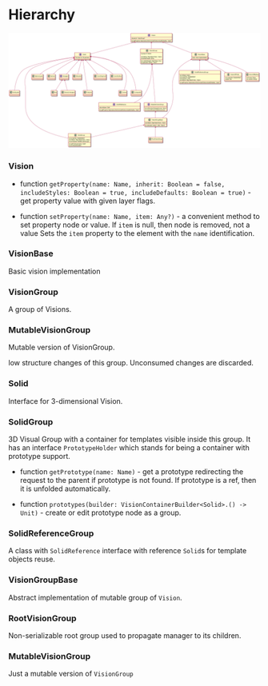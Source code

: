 # Hierarchy

![](../docs/images/hierarchy.png)

### Vision
* function `getProperty(name: Name, inherit: Boolean = false, includeStyles: Boolean = true, includeDefaults: Boolean = true)` - get property value with given layer flags.

* function `setProperty(name: Name, item: Any?)` - a convenient method to set property node or value. If `item` is null, then node is removed, not a value
  Sets the `item` property to the element with the `name` identification.

### VisionBase

Basic vision implementation

### VisionGroup

A group of Visions.

### MutableVisionGroup

Mutable version of VisionGroup.

low structure changes of this group. Unconsumed changes are discarded.

### Solid

Interface for 3-dimensional Vision.

### SolidGroup
3D Visual Group with a container for templates visible inside this group. It has an interface `PrototypeHolder` which stands for being a container with prototype support.

* function `getPrototype(name: Name)` - get a prototype redirecting the request to the parent if prototype is not found. If prototype is a ref, then it is unfolded automatically.

* function `prototypes(builder: VisionContainerBuilder<Solid>.() -> Unit)` - create or edit prototype node as a group.

### SolidReferenceGroup

A class with `SolidReference` interface with reference `Solid`s for template objects reuse.

### VisionGroupBase

Abstract implementation of mutable group of `Vision`.

### RootVisionGroup

Non-serializable root group used to propagate manager to its children.

### MutableVisionGroup

Just a mutable version of `VisionGroup`